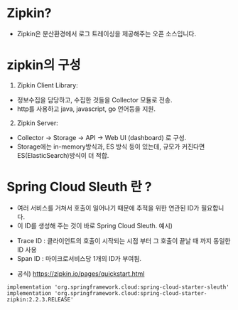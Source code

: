 # Zipkin?
- Zipkin은 분산환경에서 로그 트레이싱을 제공해주는 오픈 소스입니다.

# zipkin의 구성 
1) Zipkin Client Library: 
- 정보수집을 담당하고, 수집한 것들을 Collector 모듈로 전송. 
- http를 사용하고 java, javascript, go 언어등을 지원.
2) Zipkin Server: 
- Collector -> Storage -> API -> Web UI (dashboard) 로 구성.
- Storage에는 in-memory방식과, ES 방식 등이 있는데, 규모가 커진다면 ES(ElasticSearch)방식이 더 적합.

# Spring Cloud Sleuth 란 ?
- 여러 서비스를 거쳐서 호출이 일어나기 때문에 추적을 위한 연관된 ID가 필요합니다.
- 이 ID를 생성해 주는 것이 바로 Spring Cloud Sleuth.
예시)
* Trace ID : 클라이언트의 호출이 시작되는 시점 부터 그 호출이 끝날 때 까지 동일한 ID 사용
* Span ID : 마이크로서비스당 1개의 ID가 부여됨.

- 공식) https://zipkin.io/pages/quickstart.html

```
implementation 'org.springframework.cloud:spring-cloud-starter-sleuth'
implementation 'org.springframework.cloud:spring-cloud-starter-zipkin:2.2.3.RELEASE'
```
